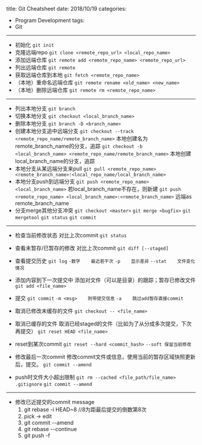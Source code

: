 title: Git Cheatsheet
date: 2018/10/19
categories:
- Program Development
tags:
- Git
---


- 初始化
`git init`
- 克隆远端repo
`git clone <remote_repo_url> <local_repo_name>`
- 添加远端仓库
`git remote add <remote_repo_name> <remote_repo_url>`
- 列出远端仓库
`git remote`
- 获取远端仓库到本地
`git fetch <remote_repo_name>`
- （本地）重命名远端仓库
`git remote rename <old_name> <new_name>`
- （本地）删除远端仓库
`git remote rm <remote_repo_name>`

---

- 列出本地分支
`git branch`
- 切换本地分支
`git checkout <local_branch_name>`
- 删除本地分支
`git branch -D <branch_name>`
- 创建本地分支追中远端分支
`git checkout --track <remote_repo_name/remote_branch_name>`  本地创建名为remote_branch_name的分支，追踪
`git checkout -b <local_branch_name> <remote_repo_name/remote_branch_name>`  本地创建local_branch_name的分支，追踪
- 本地分支从某远端分支来pull
`git pull <remote_repo_name> <remote_branch_name>:<local_repo_name/local_branch_name>`
- 本地分支push到远端分支
`git push <remote_repo_name> <local_branch_name>`  若local_branch_name不存在，则新建
`git push <remote_repo_name> <local_branch_name>:<remote_branch_name>`  远端as remote_branch_name
- 分支merge其他分支冲突
`git checkout <master>`
`git merge <bugfix>`
`git mergetool`
`git status`
`git commit`

---

- 检查当前修改状态  对比上次commit
`git status`
- 查看未暂存/已暂存的修改  对比上次commit
`git diff [--staged]`
- 查看提交历史
`git log`
`-数字    最近若干次`
`-p    显示差异`
`--stat    文件变化情况`

- 添加内容到下一次提交中  添加对文件（可以是目录）的跟踪；暂存已修改文件
`git add <file_name>`
- 提交
`git commit`
`-m <msg>    附带提交信息`
`-a    跳过add暂存直接commit`

- 取消已修改未缓存的文件
`git checkout -- <file_name>`
- 取消已缓存的文件  取消已经staged的文件（比如为了从分成多次提交，下次再提交）
`git reset HEAD <file_name>`
- reset到某次commit
`git reset --hard <commit_hash>`
`--soft 保留当前修改`
- 修改最后一次commit  修改commit文件或信息，使用当前的暂存区域快照更新后，提交。
`git commit --amend`
- push时文件大小超出限制
`git rm --cached <file_path/file_name>`
`.gitignore`
`git commit --amend`

---

- 修改已近提交的commit message
  1. git rebase -i HEAD~8                //8为距最后提交的倒数第8次
  2. pick -> edit
  3. git commit --amend
  4. git rebase --continue
  5. git push -f <remote> <branch>

